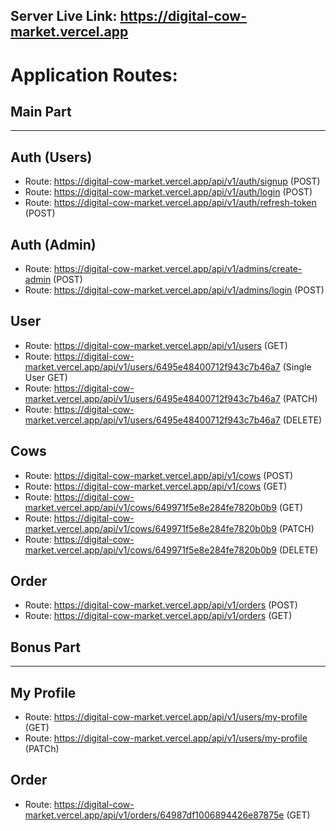 ## Server Live Link: https://digital-cow-market.vercel.app

# Application Routes:
## Main Part
--------------------------------------------------------------------------------------------------------------------
## Auth (Users)
- Route: https://digital-cow-market.vercel.app/api/v1/auth/signup (POST)
- Route: https://digital-cow-market.vercel.app/api/v1/auth/login (POST)
- Route: https://digital-cow-market.vercel.app/api/v1/auth/refresh-token (POST)

## Auth (Admin)
- Route: https://digital-cow-market.vercel.app/api/v1/admins/create-admin (POST)
- Route: https://digital-cow-market.vercel.app/api/v1/admins/login (POST)

## User
- Route: https://digital-cow-market.vercel.app/api/v1/users (GET)
- Route: https://digital-cow-market.vercel.app/api/v1/users/6495e48400712f943c7b46a7 (Single User GET)
- Route: https://digital-cow-market.vercel.app/api/v1/users/6495e48400712f943c7b46a7 (PATCH)
- Route: https://digital-cow-market.vercel.app/api/v1/users/6495e48400712f943c7b46a7 (DELETE)

## Cows
- Route: https://digital-cow-market.vercel.app/api/v1/cows (POST)
- Route: https://digital-cow-market.vercel.app/api/v1/cows (GET)
- Route: https://digital-cow-market.vercel.app/api/v1/cows/649971f5e8e284fe7820b0b9 (GET)
- Route: https://digital-cow-market.vercel.app/api/v1/cows/649971f5e8e284fe7820b0b9 (PATCH)
- Route: https://digital-cow-market.vercel.app/api/v1/cows/649971f5e8e284fe7820b0b9 (DELETE)

## Order
- Route: https://digital-cow-market.vercel.app/api/v1/orders (POST)
- Route: https://digital-cow-market.vercel.app/api/v1/orders (GET)

## Bonus Part
--------------------------------------------------------------------------------------------------------------------
## My Profile
- Route: https://digital-cow-market.vercel.app/api/v1/users/my-profile (GET)
- Route: https://digital-cow-market.vercel.app/api/v1/users/my-profile (PATCh)

## Order
- Route: https://digital-cow-market.vercel.app/api/v1/orders/64987df1006894426e87875e (GET)